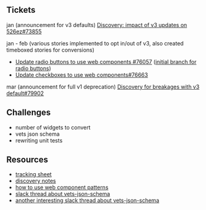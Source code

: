 ## Tickets
jan (announcement for v3 defaults)
[Discovery: impact of v3 updates on 526ez#73855](https://app.zenhub.com/workspaces/disability-experience-63dbdb0a401c4400119d3a44/issues/gh/department-of-veterans-affairs/va.gov-team/73855)

jan - feb (various stories implemented to opt in/out of v3, also created timeboxed stories for conversions)
- [Update radio buttons to use web components #76057](https://github.com/department-of-veterans-affairs/va.gov-team/issues/76057) ([initial branch for radio buttons](https://github.com/department-of-veterans-affairs/vets-website/compare/main...dbex/76057-radio-button-conversion))
- [Update checkboxes to use web components#76663](https://app.zenhub.com/workspaces/disability-experience-63dbdb0a401c4400119d3a44/issues/gh/department-of-veterans-affairs/va.gov-team/76663)

mar (announcement for full v1 deprecation)
[Discovery for breakages with v3 default#79902](https://app.zenhub.com/workspaces/disability-experience-63dbdb0a401c4400119d3a44/issues/gh/department-of-veterans-affairs/va.gov-team/79902)

## Challenges
- number of widgets to convert
- vets json schema
- rewriting unit tests

## Resources

- [tracking sheet](https://docs.google.com/spreadsheets/d/1f_-S_OrdU40gsg9eLPqIGpZ5GPuLs8QZv95s5QBkYAw/edit#gid=216879443) 
- [discovery notes](https://app.mural.co/t/departmentofveteransaffairs9999/m/departmentofveteransaffairs9999/1705619617242/1f3c8f10802119ea2e8a9e5ac24aa99fdaf12289?sender=ufe55a1a25f3f25394be01959)
- [how to use web component patterns](https://depo-platform-documentation.scrollhelp.site/developer-docs/how-to-use-web-component-patterns)
- [slack thread about vets-json-schema](https://dsva.slack.com/archives/C01DBGX4P45/p1711655613903529?thread_ts=1711655572.875529&cid=C01DBGX4P45)
- [another interesting slack thread about vets-json-schema](https://dsva.slack.com/archives/CBU0KDSB1/p1712620230299549)
